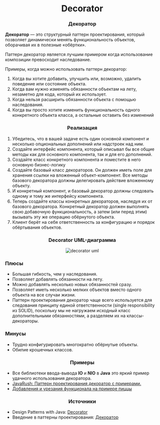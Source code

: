 <h1 align="center">
   Decorator
</h1>
<h3 align="center">
   Декоратор
</h3>

**Декоратор** — это структурный паттерн проектирования, который позволяет динамически менять функциональность объектов,
оборачивая их в полезные «обёртки».

Паттерн декоратор является лучшим примером когда использование композиции превосходит наследование.

Примеры, когда можно использовать паттерн декоратор:

1. Когда вы хотите добавить, улучшить или, возможно, удалить поведение или состояние объекта.
2. Когда вам нужно изменять обязанности объектам на лету, незаметно для кода, который их использует.
3. Когда нельзя расширить обязанности объекта с помощью наследования.
4. Когда вы просто хотите изменить функциональность одного конкретного объекта класса, а остальные оставить без
   изменений

<h3 align="center">
   Реализация
</h3>

1. Убедитесь, что в вашей задаче есть один основной компонент и несколько опциональных дополнений или надстроек над ним.
2. Создайте интерфейс компонента, который описывал бы все общие методы как для основного компонента, так и для его
   дополнений.
3. Создайте класс конкретного компонента и поместите в него основную бизнес-логику
4. Создайте базовый класс декораторов. Он должен иметь поле для хранения ссылки на вложенный объект-компонент. Все
   методы базового декоратора должны делегировать действие вложенному объекту.
5. И конкретный компонент, и базовый декоратор должны следовать одному и тому же интерфейсу компонента.
6. Теперь создайте классы конкретных декораторов, наследуя их от базового декоратора. Конкретный декоратор должен
   выполнять свою добавочную функциональность, а затем   (или перед этим) вызывать эту же операцию обёрнутого объекта.
7. Клиент берёт на себя ответственность за конфигурацию и порядок обёртывания объектов.

<h3 align="center">
   Decorator UML-диаграмма
</h3>

<p align="center">
   <img src=https://github.com/evilpeopletyranny/JavaDesignPatterns/blob/main/src/patterns/structural/decorator/diagram.png alt="decorator uml">
</p>

<h3>Плюсы</h3>

- Большая гибкость, чем у наследования.
- Позволяет добавлять обязанности на лету.
- Можно добавлять несколько новых обязанностей сразу.
- Позволяет иметь несколько мелких объектов вместо одного объекта на все случаи жизни.
- Паттерн проектирования декоратор чаще всего используется для следования принципу единой ответственности (single
  responsibility из SOLID), поскольку мы не нагружаем исходный класс дополнительными обязанностями, а разделяем их на
  классы-декораторы.

<h3>Минусы</h3>

- Трудно конфигурировать многократно обёрнутые объекты.
- Обилие крошечных классов.

<h3 align="center">
   Примеры
</h3>

- Все библиотеки ввода-вывода **IO** и **NIO** в **Java** это яркий пример удачного использования декоратора.
- [JavaRush: Паттерн проектирования декоратор с примерами.](https://javarush.com/groups/posts/3833-pattern-proektirovanija-dekorator-s-primerami)
- [Добавления и урезания функционала на примере пиццы](https://github.com/evilpeopletyranny/JavaDesignPatterns/tree/main/src/patterns/structural/decorator/code)

<h3 align="center">
   Источники
</h3>

- Design Patterns with
  Java: [Decorator](https://github.com/evilpeopletyranny/JavaDesignPatterns/blob/main/src/patterns/structural/decorator/books/Olaf%20Musch%20EN.pdf)
- Введение в паттерны
  проектирования: [Декоратор](https://github.com/evilpeopletyranny/JavaDesignPatterns/blob/main/src/patterns/structural/decorator/books/Alexander%20Shvets%20RU.pdf)